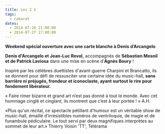 ```yaml
---
title: Les 2 G
tags: 
  - cabaret
dates:
  - 2014-07-26 21:00:00
  - 2014-07-27 17:00:00
---
```


**Weekend spécial ouverture avec une carte blanche à Denis d’Arcangelo**

**Denis d'Arcangelo et Jean-Luc Revol,** accompagnés de **Sébastien Mesnil et de Patrick Laviosa** dans une mise en scène d’**Agnès Boury** !

Inspiré par les célèbres duettistes d'avant-guerre Charpini et Brancatto, ils se donnent pour défi de ressusciter une certaine idée du music-hall, **sans barrière ni préjugés, frondeur et iconoclaste, ayant surtout le rire pour fondement libérateur.**


<quote>« Faire rimer  bizarre et grand art n’est pas donné à tout le monde. Avec cet hommage cinglé et cinglant, ils montrent que c’est à leur portée ! » A.H.</quote>


<quote>«Plus qu'un récital, ce spectacle pétillant d'humour est un véritable show de music-hall, émaillé d'irrésistibles numéros de ventriloquie, de magie et de funambule pédiculaire. Le tout servi par deux magnifiques interprètes au sommet de leur art.» Thierry Voisin 'TT', Télérama</quote>

